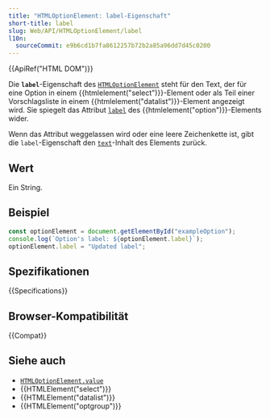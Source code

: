 ```yaml
---
title: "HTMLOptionElement: label-Eigenschaft"
short-title: label
slug: Web/API/HTMLOptionElement/label
l10n:
  sourceCommit: e9b6cd1b7fa8612257b72b2a85a96dd7d45c0200
---
```


{{ApiRef("HTML DOM")}}

Die **`label`**-Eigenschaft des [`HTMLOptionElement`](/de/docs/Web/API/HTMLOptionElement) steht für den Text, der für eine Option in einem {{htmlelement("select")}}-Element oder als Teil einer Vorschlagsliste in einem {{htmlelement("datalist")}}-Element angezeigt wird. Sie spiegelt das Attribut [`label`](/de/docs/Web/HTML/Reference/Elements/option#label) des {{htmlelement("option")}}-Elements wider.

Wenn das Attribut weggelassen wird oder eine leere Zeichenkette ist, gibt die `label`-Eigenschaft den [`text`](/de/docs/Web/API/HTMLOptionElement/text)-Inhalt des Elements zurück.

## Wert

Ein String.

## Beispiel

```js
const optionElement = document.getElementById("exampleOption");
console.log(`Option's label: ${optionElement.label}`);
optionElement.label = "Updated label";
```

## Spezifikationen

{{Specifications}}

## Browser-Kompatibilität

{{Compat}}

## Siehe auch

- [`HTMLOptionElement.value`](/de/docs/Web/API/HTMLOptionElement/value)
- {{HTMLElement("select")}}
- {{HTMLElement("datalist")}}
- {{HTMLElement("optgroup")}}
